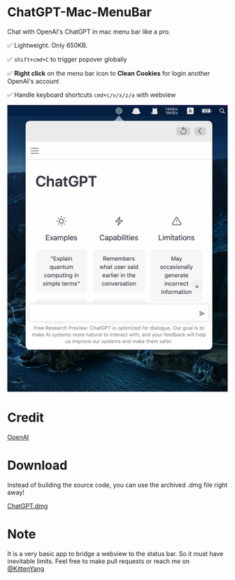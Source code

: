 # ChatGPT-Mac-MenuBar
Chat with OpenAI's ChatGPT in mac menu bar like a pro.

✅ Lightweight. Only 650KB.

✅ `shift+cmd+C` to trigger popover globally

✅ **Right click** on the menu bar icon to **Clean Cookies** for login another OpenAI's account

✅ Handle keyboard shortcuts `cmd+c/v/x/z/a` with webview


![](resource/snapshot.png)

# Credit
[OpenAI](https://openai.com/)

# Download
Instead of building the source code, you can use the archived .dmg file right away!

[ChatGPT.dmg](https://github.com/KittenYang/ChatGPT-Mac-MenuBar/raw/main/ChatGPT.dmg)


# Note
It is a very basic app to bridge a webview to the status bar. So it must have inevitable limits. Feel free to make pull requests or reach me on [@KittenYang](https://twitter.com/KittenYang)
